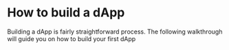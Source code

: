 # How to build a dApp

Building a dApp is fairly straightforward process. The following walkthrough will guide you on how to build your first dApp


